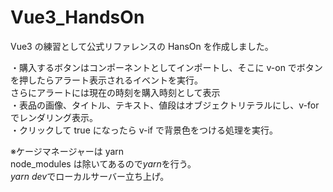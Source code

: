 # Vue3_HandsOn

Vue3 の練習として公式リファレンスの HansOn を作成しました。

・購入するボタンはコンポーネントとしてインポートし、そこに v-on でボタンを押したらアラート表示されるイベントを実行。<br>さらにアラートには現在の時刻を購入時刻として表示<br>
・表品の画像、タイトル、テキスト、値段はオブジェクトリテラルにし、v-for でレンダリング表示。<br>
・クリックして true になったら v-if で背景色をつける処理を実行。<br>

※ケージマネージャーは yarn<br>
node_modules は除いてあるので<em>yarn</em>を行う。<br>
<em>yarn dev</em>でローカルサーバー立ち上げ。
